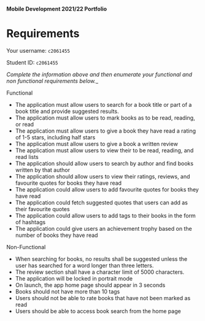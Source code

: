 **Mobile Development 2021/22 Portfolio**
# Requirements

Your username: `c2061455`

Student ID: `c2061455`

_Complete the information above and then enumerate your functional and non functional requirements below.__

Functional

- The application must allow users to search for a book title or part of a book title and provide suggested results.
- The application must allow users to mark books as to be read, reading, or read
- The application must allow users to give a book they have read a rating of 1-5 stars, including half stars
- The application must allow users to give a book a written review
- The application must allow users to view their to be read, reading, and read lists 
- The application should allow users to search by author and find books written by that author
- The application should allow users to view their ratings, reviews, and favourite quotes for books they have read
- The application could allow users to add favourite quotes for books they have read
- The application could fetch suggested quotes that users can add as their favourite quotes
- The application could allow users to add tags to their books in the form of hashtags
- The application could give users an achievement trophy based on the number of books they have read

Non-Functional

- When searching for books, no results shall be suggested unless the user has searched for a word longer than three letters.
- The review section shall have a character limit of 5000 characters.
- The application will be locked in portrait mode
- On launch, the app home page should appear in 3 seconds
- Books should not have more than 10 tags
- Users should not be able to rate books that have not been marked as read
- Users should be able to access book search from the home page


<!-- 
Comments from Sandy

This is a neat, concise set of requirements. I do have a couple of small suggestions for how you might want to improve it, though:

- I am just curious about persistence in the application, because currently I think that an app that loses its contents when it is closed would still meet these requirements. It's implicit that the data entered being saved, but I wonder if it might be worth slightly modifying these so that it's explicit. Think of these reqs as a contract for delivery – and only what is specified gets built.

- Is there any kind of login functionality for the app? Do you think there's any need to secure the data held in this app? It's fine if you don't, I am just curious.

- Are there any non-functional requirements you are thinking of going with in terms of appearance (e.g., are you going to ascribe to a particular visual design pattern)? This isn't a requirement either, but it might be helpful to have some kind of guidelines to work toward in the app.

-->
